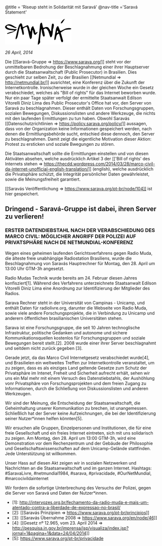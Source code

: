 @title = 'Riseup steht in Solidarität mit Saravá'
@nav-title ='Saravá Statement'

<p class="pull-right"><img src="arthemia_logo.png" alt="sarava"></p>

_26 April, 2014_

Die [[Saravá-Gruppe => https://www.sarava.org/]] steht vor der unmittelbaren Bedrohung der Beschlagnahmung einer ihrer Hauptserver durch die Staatsanwaltschaft (Public Prosecutor) in Brasilien. Dies geschieht zur selben Zeit, zu der Brasilien  [[Netmundial => http://netmundial.br/]] ausrichtet, eine Konferenz über die Zukunft der Internetkontrolle.
Ironischerweise wurde in der gleichen Woche ein Gesetz verabschiedet, welches als "Bill of rights" für das Internet beworben wurde. Nur ein paar Tage später verfolgt der ermittelte Staatsanwalt Edilson Vitorelli Diniz Lima des Public Prosecutor's Office hat vor, den Server von Saravá zu beschlagnahmen. Dieser enthält Daten von Forschungsgruppen, sozialen Bewegungen, Diskussionslisten und andere Werkzeuge, die nichts mit den laufenden Ermittlungen zu tun haben. Obwohl Saravás [[Datenschutzrichtlinien => https://policy.sarava.org/policy/]] aussagen, dass von der Organization keine Informationen gespeichert werden, nach denen die Ermittlungsbehörde sucht, entschied diese dennoch, den Server zu beschlagnahmen. Damit zeigt die eigentliche Motivation dieser Aktion: Protest zu ersticken und soziale Bwegungen zu stören.

Die Staatsanwaltschaft sollte die Ermittlungen einstellen und von diesen Aktiväten absehen, welche ausdrücklich Artikel 3 der [['Bill of rights' des Internets stehen => https://thecdd.wordpress.com/2014/03/28/marco-civil-da-internet-unofficial-english-translation/]] (english), welche ausdrücklich die Privatsphäre schützt, die Integrität persönlicher Daten gewährleistet, sowie die Meinungsfreiheit garantiert.

[[Saravás Veröffentlichung => https://www.sarava.org/pt-br/node/104]] ist hier gespeichert.

## Dringend - Saravá-Gruppe ist dabei, ihren Server zu verlieren!

### ERSTER DATENDIEBSTAHL NACH DER VERABSCHIEDUNG DES MARCO CIVIL: MÖGLICHER ANGRIFF DER POLIZEI AUF PRIVATSPHÄRE NACH DE NETMUNDIAL-KONFERENZ

Wegen eines geheimen laufenden Gerichtsverfahrens gegen Radio Muda,  die älteste freie unabhängige Radiostation Brasiliens, wurde die Beschlagnahmung von Saravás Hauptrechner für Montag, den 28. April um 13:00 Uhr GTM-3h angesetzt.

Radio Mudas Technik wurde bereits am 24. Februar diesen Jahres konfisziert\[1\]. Während des Verfahrens unterzeichnete Staatsanwalt  Edilson Vitorelli Diniz Lima eine Anordnung zur Identifizierung der Mitglieder des Radios.

Sarava Rechner steht in der Universität von Campinas -  Unicamp, und enthält Daten für radiolivre.org, darunter die Webseite von  Radio Muda, sowie viele andere Forschungsprojekte, die in Verbindung zu Unicamp und anderern öffentlichen brasilianischen Universitäten stehen.

Sarava ist eine Forschungsgruppe, die seit 10 Jahren technoglische Infrastruktur, politische Gedanken und  autonome und sichere Kommunikationsquellen kostenlos für Forschungsgruppen und soziale Bewegungen bereit stellt.\[2\]. 2008 wurde einer ihrer Server beschlagnahmt und seitdem nicht zurück gegeben \[3\].

Gerade jetzt, da das Marco Civil Internetgesetz verabschiedet wurde\[4\], und  Brasilielen ein weltweites Treffen zur Internetkontrolle veranstaltet, um zu zeigen, dass es als einziges Land geltende Gesetze zum Schutz der Privatsphäre im Intenet, Freheit und Sicherheit aufrecht erhält, sehen wir uns ein Mal mehr mit einem Versuch des Datenstiebstahls, der Aushöhlung vonr Privatsphäre von Forschungsprojekten und dem freien Zugang zu Informationen, durch die Schließung von Diskussionslisten und anderen Werkzeugen.

Wir sind der Meinung, die Entscheidung der Staatsanwaltschaft, die Geheimhaltung unserer Kommunikation zu brechen, ist unangemessen. Schließlich hat der Server keine Aufzeichnungen, die bei der Identifizierung seiner Nutzer*innen helfen könnten\[5\].

Wir ersuchen alle Gruppen, Einzelpersonen und Institutionen, die für eine freie Gesellschaft und ein freies Internet eintreten, sich mit uns solidarisch zu zeigen. Am Montag, den 28. April um 13:00 GTM-3h, wird eine Demonstration vor dem Rechenzentrum und der Gebäude der Philosophie und Gesellschaftswissenschaften auf dem Unicamp-Gelände stattfinden. Jede Unterstützung ist willkommen.

Unser Hass auf diesen Akt zeigen wir in sozialen Netzwerken und Nachrichten an die Staatsanwaltschaft und im ganzen Internet. Hashtags: #SaravaLivre, #netmundial1984, #sarava, #privacidade, #OurNetMundial, #marcocivildainternet

Wir fordern die sofortige Unterbrechung des Versuchs der Polizei, gegen die Server von Saravá und Daten der Nutzer*innen.

* \[1\]: http://intervozes.org.br/fechamento-da-radio-muda-e-mais-um-atentado-contra-a-liberdade-de-expressao-no-brasil/
* \[2\]: [[Saravás Prinzipien => https://www.sarava.org/pt-br/principios]]
* \[3\]: [[Saravás Übernahme 2008 => https://www.sarava.org/en/node/46]]
* \[4\]: [[Gesetz nº 12.965, vom 23. April 2014 => http://pesquisa.in.gov.br/imprensa/jsp/visualiza/index.jsp?jornal=1&pagina=1&data=24/04/2014]]
* \[5\]: https://www.sarava.org/pt-br/privacidade
